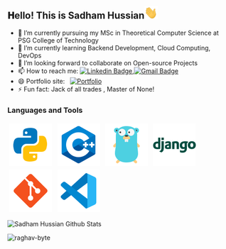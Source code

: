 <h2> 𝐇ello! This is Sadham Hussian<img src="https://raw.githubusercontent.com/ABSphreak/ABSphreak/master/gifs/Hi.gif" width="30px"></h2>

- 🔭 I’m currently pursuing my MSc in Theoretical Computer Science at PSG College of Technology
- 🌱 I’m currently learning Backend Development, Cloud Computing, DevOps
- 👯 I’m looking forward to collaborate on Open-source Projects
- 📫 How to reach me: 
[![Linkedin Badge](https://img.shields.io/badge/-Linkedin-blue?style=flat-square&logo=Linkedin&logoColor=white&link=https://www.linkedin.com/in/harshkumarkhatri/)](https://www.linkedin.com/in/sadham-hussian-m-806988181/),[![Gmail Badge](https://img.shields.io/badge/-Gmail-c14438?style=flat-square&logo=Gmail&logoColor=white&link=mailto:mailharshkhatri@gmail.com)](mailto:sadhamhussian2020@gmail.com)
- 😄 Portfolio site: &nbsp; [![Portfolio](https://img.shields.io/badge/Portfolio-❤-orange)](https://sadham-hussian.github.io/)
- ⚡ Fun fact: Jack of all trades , Master of None!

### Languages and Tools

<p align="left">
<img src="https://github.com/Sadham-Hussian/Sadham-Hussian/blob/master/assets/python.svg" style="vertical-align:top; margin:4px">
<img src="https://github.com/Sadham-Hussian/Sadham-Hussian/blob/master/assets/c++.svg" style="vertical-align:top; margin:4px">
<img src="https://github.com/Sadham-Hussian/Sadham-Hussian/blob/master/assets/golang.svg" style="vertical-align:top; margin:4px">
<img src="https://github.com/Sadham-Hussian/Sadham-Hussian/blob/master/assets/django.svg" style="vertical-align:top; margin:4px">
<img src="https://github.com/Sadham-Hussian/Sadham-Hussian/blob/master/assets/git.svg" style="vertical-align:top; margin:4px">
<img src="https://github.com/Sadham-Hussian/Sadham-Hussian/blob/master/assets/vscode.svg" style="vertical-align:top; margin:4px">
</p>

![Sadham Hussian Github Stats](https://github-readme-stats.vercel.app/api?username=Sadham-Hussian&show_icons=true&title_color=fff&icon_color=79ff97&text_color=9f9f9f&bg_color=151515)

<p align="left"> <img src="https://komarev.com/ghpvc/?username=Sadham-Hussian" alt="raghav-byte" /> </p>

